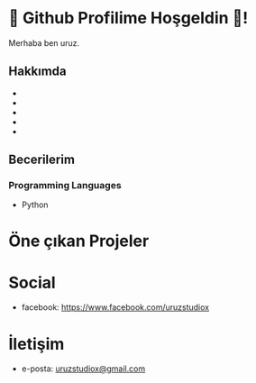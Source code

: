 <header>

</header>

# 🍁 Github Profilime Hoşgeldin 🐺!
Merhaba ben uruz.

## Hakkımda
-
-
-
-
-

## Becerilerim

### Programming Languages
- Python

###
###




# Öne çıkan Projeler

# Social
- facebook: https://www.facebook.com/uruzstudiox

# İletişim
- e-posta: uruzstudiox@gmail.com
  
<footer>
</footer>



